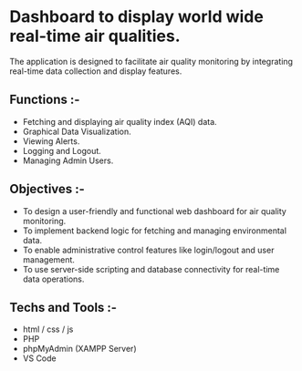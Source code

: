 # Dashboard to display world wide real-time air qualities.

The application is designed to facilitate air quality monitoring by integrating real-time data collection and display features.

## Functions :- 
- Fetching and displaying air quality index (AQI) data.
- Graphical Data Visualization.
- Viewing Alerts.
- Logging and Logout.
- Managing Admin Users.

## Objectives :- 
- To design a user-friendly and functional web dashboard for air quality monitoring.
- To implement backend logic for fetching and managing environmental data.
- To enable administrative control features like login/logout and user management.
- To use server-side scripting and database connectivity for real-time data operations.

## Techs and Tools :- 
- html / css / js
- PHP
- phpMyAdmin (XAMPP Server)
- VS Code
